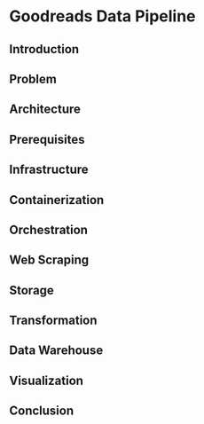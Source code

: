 # Goodreads Data Pipeline

## Introduction

## Problem

## Architecture

## Prerequisites

## Infrastructure

## Containerization

## Orchestration

## Web Scraping

## Storage

## Transformation

## Data Warehouse

## Visualization

## Conclusion
